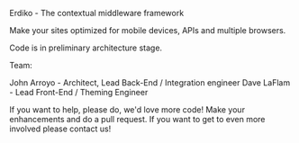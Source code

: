 Erdiko - The contextual middleware framework

Make your sites optimized for mobile devices, APIs and multiple browsers.

Code is in preliminary architecture stage.

Team:

John Arroyo - Architect, Lead Back-End / Integration engineer
Dave LaFlam - Lead Front-End / Theming Engineer

If you want to help, please do, we'd love more code!  Make your enhancements and do a pull request.  If you want to get to even more involved please contact us!
